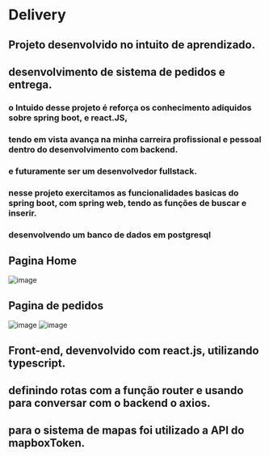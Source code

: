 # Delivery
## Projeto desenvolvido no intuito de aprendizado. 
## desenvolvimento de sistema de pedidos e entrega. 
### o Intuido desse projeto é reforça os conhecimento adiquidos sobre spring boot, e react.JS,
### tendo em vista avança na minha carreira profissional e pessoal dentro do desenvolvimento com backend. 
### e futuramente ser um desenvolvedor fullstack. 
### nesse projeto exercitamos as funcionalidades basicas do spring boot, com spring web, tendo as funções de buscar e inserir.
### desenvolvendo um banco de dados em postgresql

## Pagina Home
![image](https://github.com/Italogabrieldias/delivery/assets/101151339/12b9addc-e99f-4913-a771-2462aad5c05b)

## Pagina de pedidos
![image](https://github.com/Italogabrieldias/delivery/assets/101151339/e93cc01d-2f07-4ce9-aadd-fb6a023ea189)
![image](https://github.com/Italogabrieldias/delivery/assets/101151339/dd7d3857-3e66-4d50-994e-49080c2e746c)

## Front-end, devenvolvido com react.js, utilizando typescript.
## definindo rotas com a função router e usando para conversar com o backend o axios. 
## para o sistema de mapas foi utilizado a API do mapboxToken.


